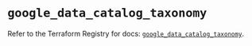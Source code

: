 # `google_data_catalog_taxonomy`

Refer to the Terraform Registry for docs: [`google_data_catalog_taxonomy`](https://registry.terraform.io/providers/hashicorp/google/6.43.0/docs/resources/data_catalog_taxonomy).
